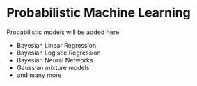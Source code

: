 # Probabilistic Machine Learning
Probabilistic models will be added here
* Bayesian Linear Regression
* Bayesian Logistic Regression
* Bayesian Neural Networks
* Gaussian mixture models
* and many more
